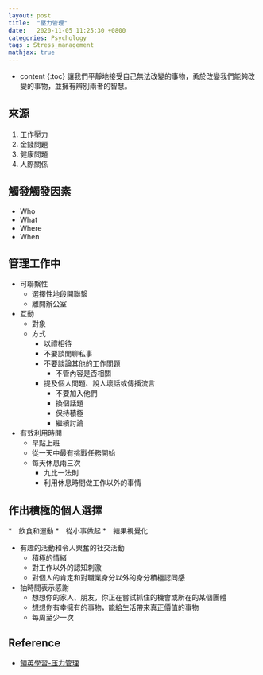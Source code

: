 ```yaml
---
layout: post
title:  "壓力管理"
date:   2020-11-05 11:25:30 +0800
categories: Psychology
tags : Stress_management
mathjax: true
---
```

* content 
{:toc}
讓我們平靜地接受自己無法改變的事物，勇於改變我們能夠改變的事物，並擁有辨別兩者的智慧。





## 來源
1. 工作壓力
2. 金錢問題
3. 健康問題
4. 人際關係

## 觸發觸發因素
* Who
* What
* Where
* When

## 管理工作中
* 可聯繫性
    * 選擇性地段開聯繫
    * 離開辦公室
* 互動
    * 對象
    * 方式
        * 以禮相待
        * 不要談閒聊私事
        * 不要談論其他的工作問題
            * 不管內容是否相關
        * 提及個人問題、說人壞話或傳播流言
            * 不要加入他們
            * 換個話題
            * 保持積極
            * 繼續討論
* 有效利用時間
    * 早點上班
    * 從一天中最有挑戰任務開始
    * 每天休息兩三次
        * 九比一法則
        * 利用休息時間做工作以外的事情

## 作出積極的個人選擇
*　飲食和運動
    *　從小事做起
    *　結果視覺化
* 有趣的活動和令人興奮的社交活動
    * 積極的情緒
    * 對工作以外的認知刺激
    * 對個人的肯定和對職業身分以外的身分積極認同感
* 抽時間表示感謝
    * 想想你的家人、朋友，你正在嘗試抓住的機會或所在的某個團體
    * 想想你有幸擁有的事物，能給生活帶來真正價值的事物
    * 每周至少一次

## Reference
* [領英學習-压力管理](https://www.linkedin.com/learning/managing-stress-2)